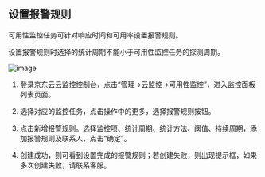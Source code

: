 ## 设置报警规则
可用性监控任务可针对响应时间和可用率设置报警规则。

设置报警规则时选择的统计周期不能小于可用性监控任务的探测周期。

![image](https://raw.githubusercontent.com/jdcloudcom/cn/monitoring/image/Cloud-Monitor/Usability-Monitor/UM-alarm.png)

1. 登录京东云云监控控制台，点击“管理->云监控->可用性监控”，进入监控面板列表页面。

2. 选择对应的监控任务，点击操作中的更多，选择报警规则按钮。

3. 点击新增报警规则。选择监控项、统计周期、统计方法、阈值、持续周期，添加报警规则及联系人，点击“确定”。

4. 创建成功，则可看到设置完成的报警规则；若创建失败，则出现提示框，如果多次创建失败，请联系客服。
